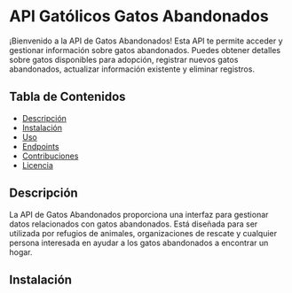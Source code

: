 # API Gatólicos Gatos Abandonados

¡Bienvenido a la API de Gatos Abandonados! Esta API te permite acceder y gestionar información sobre gatos abandonados. Puedes obtener detalles sobre gatos disponibles para adopción, registrar nuevos gatos abandonados, actualizar información existente y eliminar registros.

## Tabla de Contenidos

- [Descripción](#descripción)
- [Instalación](#instalación)
- [Uso](#uso)
- [Endpoints](#endpoints)
- [Contribuciones](#contribuciones)
- [Licencia](#licencia)

## Descripción

La API de Gatos Abandonados proporciona una interfaz para gestionar datos relacionados con gatos abandonados. Está diseñada para ser utilizada por refugios de animales, organizaciones de rescate y cualquier persona interesada en ayudar a los gatos abandonados a encontrar un hogar.

## Instalación


